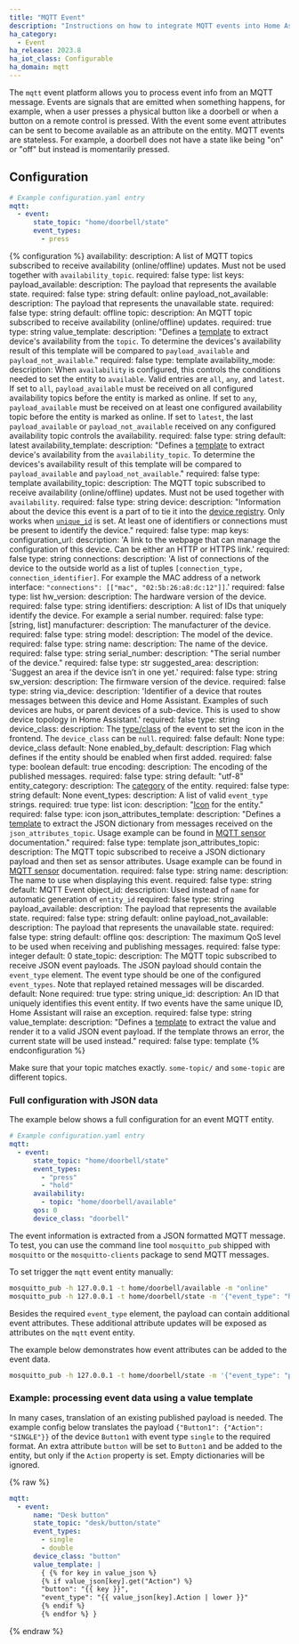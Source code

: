 ```yaml
---
title: "MQTT Event"
description: "Instructions on how to integrate MQTT events into Home Assistant."
ha_category:
  - Event
ha_release: 2023.8
ha_iot_class: Configurable
ha_domain: mqtt
---
```


The `mqtt` event platform allows you to process event info from an MQTT message. Events are signals that are emitted when something happens, for example, when a user presses a physical button like a doorbell or when a button on a remote control is pressed. With the event some event attributes can be sent to become available as an attribute on the entity. MQTT events are stateless. For example, a doorbell does not have a state like being "on" or "off" but instead is momentarily pressed.

## Configuration

```yaml
# Example configuration.yaml entry
mqtt:
  - event:
      state_topic: "home/doorbell/state"
      event_types:
        - press
```

{% configuration %}
availability:
  description: A list of MQTT topics subscribed to receive availability (online/offline) updates. Must not be used together with `availability_topic`.
  required: false
  type: list
  keys:
    payload_available:
      description: The payload that represents the available state.
      required: false
      type: string
      default: online
    payload_not_available:
      description: The payload that represents the unavailable state.
      required: false
      type: string
      default: offline
    topic:
      description: An MQTT topic subscribed to receive availability (online/offline) updates.
      required: true
      type: string
    value_template:
      description: "Defines a [template](/docs/configuration/templating/#using-templates-with-the-mqtt-integration) to extract device's availability from the `topic`. To determine the devices's availability result of this template will be compared to `payload_available` and `payload_not_available`."
      required: false
      type: template
availability_mode:
  description: When `availability` is configured, this controls the conditions needed to set the entity to `available`. Valid entries are `all`, `any`, and `latest`. If set to `all`, `payload_available` must be received on all configured availability topics before the entity is marked as online. If set to `any`, `payload_available` must be received on at least one configured availability topic before the entity is marked as online. If set to `latest`, the last `payload_available` or `payload_not_available` received on any configured availability topic controls the availability.
  required: false
  type: string
  default: latest
availability_template:
  description: "Defines a [template](/docs/configuration/templating/#using-templates-with-the-mqtt-integration) to extract device's availability from the `availability_topic`. To determine the devices's availability result of this template will be compared to `payload_available` and `payload_not_available`."
  required: false
  type: template
availability_topic:
  description: The MQTT topic subscribed to receive availability (online/offline) updates. Must not be used together with `availability`.
  required: false
  type: string
device:
  description: "Information about the device this event is a part of to tie it into the [device registry](https://developers.home-assistant.io/docs/en/device_registry_index.html). Only works when [`unique_id`](#unique_id) is set. At least one of identifiers or connections must be present to identify the device."
  required: false
  type: map
  keys:
    configuration_url:
      description: 'A link to the webpage that can manage the configuration of this device. Can be either an HTTP or HTTPS link.'
      required: false
      type: string
    connections:
      description: 'A list of connections of the device to the outside world as a list of tuples `[connection_type, connection_identifier]`. For example the MAC address of a network interface: `"connections": [["mac", "02:5b:26:a8:dc:12"]]`.'
      required: false
      type: list
    hw_version:
      description: The hardware version of the device.
      required: false
      type: string
    identifiers:
      description: A list of IDs that uniquely identify the device. For example a serial number.
      required: false
      type: [string, list]
    manufacturer:
      description: The manufacturer of the device.
      required: false
      type: string
    model:
      description: The model of the device.
      required: false
      type: string
    name:
      description: The name of the device.
      required: false
      type: string
    serial_number:
      description: "The serial number of the device."
      required: false
      type: str
    suggested_area:
      description: 'Suggest an area if the device isn’t in one yet.'
      required: false
      type: string
    sw_version:
      description: The firmware version of the device.
      required: false
      type: string
    via_device:
      description: 'Identifier of a device that routes messages between this device and Home Assistant. Examples of such devices are hubs, or parent devices of a sub-device. This is used to show device topology in Home Assistant.'
      required: false
      type: string
device_class:
  description: The [type/class](/integrations/event/#device-class) of the event to set the icon in the frontend. The `device_class` can be `null`.
  required: false
  default: None
  type: device_class
  default: None
enabled_by_default:
  description: Flag which defines if the entity should be enabled when first added.
  required: false
  type: boolean
  default: true
encoding:
  description: The encoding of the published messages.
  required: false
  type: string
  default: "utf-8"
entity_category:
  description: The [category](https://developers.home-assistant.io/docs/core/entity#generic-properties) of the entity.
  required: false
  type: string
  default: None
event_types:
  description: A list of valid `event_type` strings.
  required: true
  type: list
icon:
  description: "[Icon](/docs/configuration/customizing-devices/#icon) for the entity."
  required: false
  type: icon
json_attributes_template:
  description: "Defines a [template](/docs/configuration/templating/#using-templates-with-the-mqtt-integration) to extract the JSON dictionary from messages received on the `json_attributes_topic`. Usage example can be found in [MQTT sensor](/integrations/sensor.mqtt/#json-attributes-template-configuration) documentation."
  required: false
  type: template
json_attributes_topic:
  description: The MQTT topic subscribed to receive a JSON dictionary payload and then set as sensor attributes. Usage example can be found in [MQTT sensor](/integrations/sensor.mqtt/#json-attributes-topic-configuration) documentation.
  required: false
  type: string
name:
  description: The name to use when displaying this event.
  required: false
  type: string
  default: MQTT Event
object_id:
  description: Used instead of `name` for automatic generation of `entity_id`
  required: false
  type: string
payload_available:
  description: The payload that represents the available state.
  required: false
  type: string
  default: online
payload_not_available:
  description: The payload that represents the unavailable state.
  required: false
  type: string
  default: offline
qos:
  description: The maximum QoS level to be used when receiving and publishing messages.
  required: false
  type: integer
  default: 0
state_topic:
  description: The MQTT topic subscribed to receive JSON event payloads. The JSON payload should contain the `event_type` element. The event type should be one of the configured `event_types`. Note that replayed retained messages will be discarded.
  default: None
  required: true
  type: string
unique_id:
  description: An ID that uniquely identifies this event entity. If two events have the same unique ID, Home Assistant will raise an exception.
  required: false
  type: string
value_template:
  description: "Defines a [template](/docs/configuration/templating/#using-templates-with-the-mqtt-integration) to extract the value and render it to a valid JSON event payload. If the template throws an error, the current state will be used instead."
  required: false
  type: template
{% endconfiguration %}

<div class='note warning'>

Make sure that your topic matches exactly. `some-topic/` and `some-topic` are different topics.

</div>

### Full configuration with JSON data

The example below shows a full configuration for an event MQTT entity.

```yaml
# Example configuration.yaml entry
mqtt:
  - event:
      state_topic: "home/doorbell/state"
      event_types:
        - "press"
        - "hold"
      availability:
        - topic: "home/doorbell/available"
      qos: 0
      device_class: "doorbell"
```

The event information is extracted from a JSON formatted MQTT message.
To test, you can use the command line tool `mosquitto_pub` shipped with `mosquitto` or the `mosquitto-clients` package to send MQTT messages.

To set trigger the `mqtt` event entity manually:

```bash
mosquitto_pub -h 127.0.0.1 -t home/doorbell/available -m "online"
mosquitto_pub -h 127.0.0.1 -t home/doorbell/state -m '{"event_type": "hold"}'
```

Besides the required `event_type` element, the payload can contain additional event attributes.
These additional attribute updates will be exposed as attributes on the `mqtt` event entity.

The example below demonstrates how event attributes can be added to the event data.

```bash
mosquitto_pub -h 127.0.0.1 -t home/doorbell/state -m '{"event_type": "press", "duration": 0.1}'
```

### Example: processing event data using a value template

In many cases, translation of an existing published payload is needed.
The example config below translates the payload `{"Button1": {"Action": "SINGLE"}}` of
the device `Button1` with event type `single` to the required format.
An extra attribute `button` will be set to `Button1` and be added to the entity,
but only if the `Action` property is set. Empty dictionaries will be ignored.

{% raw %}

```yaml
mqtt:
  - event:
      name: "Desk button"
      state_topic: "desk/button/state"
      event_types:
        - single
        - double
      device_class: "button"
      value_template: |
        { {% for key in value_json %}
        {% if value_json[key].get("Action") %}
        "button": "{{ key }}",
        "event_type": "{{ value_json[key].Action | lower }}"
        {% endif %}
        {% endfor %} }
```

{% endraw %}
